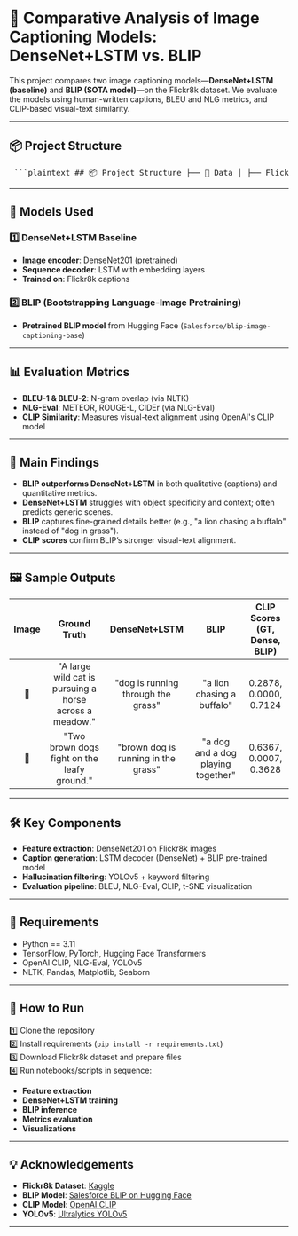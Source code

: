 # 📸 Comparative Analysis of Image Captioning Models: DenseNet+LSTM vs. BLIP

This project compares two image captioning models—**DenseNet+LSTM (baseline)** and **BLIP (SOTA model)**—on the Flickr8k dataset. We evaluate the models using human-written captions, BLEU and NLG metrics, and CLIP-based visual-text similarity.

---

## 📦 Project Structure

<pre> ```plaintext ## 📦 Project Structure ├── 📁 Data │ ├── Flickr8k Images (/content/drive/MyDrive/flickr8k/Images) │ └── Captions CSV (/content/drive/MyDrive/flickr8k/captions.txt) ├── 📁 Model Files │ ├── DenseNet+LSTM model (model.keras) │ ├── Tokenizer (tokenizer.pkl) │ └── Extracted Features (features.pkl) ├── 📁 Notebooks / Scripts │ ├── DenseNet+LSTM training and evaluation │ ├── BLIP caption generation │ ├── Evaluation metrics (BLEU, NLG-Eval, CLIP) │ └── Visualizations (images, captions, CLIP scores, t-SNE) └── 📄 README.md (this file) ``` </pre>

---

## 🧠 Models Used

### 1️⃣ DenseNet+LSTM Baseline
- **Image encoder**: DenseNet201 (pretrained)
- **Sequence decoder**: LSTM with embedding layers
- **Trained on**: Flickr8k captions

### 2️⃣ BLIP (Bootstrapping Language-Image Pretraining)
- **Pretrained BLIP model** from Hugging Face (`Salesforce/blip-image-captioning-base`)

---

## 📊 Evaluation Metrics

- **BLEU-1 & BLEU-2**: N-gram overlap (via NLTK)
- **NLG-Eval**: METEOR, ROUGE-L, CIDEr (via NLG-Eval)
- **CLIP Similarity**: Measures visual-text alignment using OpenAI's CLIP model

---

## 🚀 Main Findings

- **BLIP outperforms DenseNet+LSTM** in both qualitative (captions) and quantitative metrics.
- **DenseNet+LSTM** struggles with object specificity and context; often predicts generic scenes.
- **BLIP** captures fine-grained details better (e.g., "a lion chasing a buffalo" instead of "dog in grass").
- **CLIP scores** confirm BLIP’s stronger visual-text alignment.

---

## 🖼️ Sample Outputs

| Image | Ground Truth | DenseNet+LSTM | BLIP | CLIP Scores (GT, Dense, BLIP) |
| :---: | :----------: | :-----------: | :--: | :--------------------------: |
| 🦁 | "A large wild cat is pursuing a horse across a meadow." | "dog is running through the grass" | "a lion chasing a buffalo" | 0.2878, 0.0000, 0.7124 |
| 🐶 | "Two brown dogs fight on the leafy ground." | "brown dog is running in the grass" | "a dog and a dog playing together" | 0.6367, 0.0007, 0.3628 |

---

## 🛠️ Key Components

- **Feature extraction**: DenseNet201 on Flickr8k images
- **Caption generation**: LSTM decoder (DenseNet) + BLIP pre-trained model
- **Hallucination filtering**: YOLOv5 + keyword filtering
- **Evaluation pipeline**: BLEU, NLG-Eval, CLIP, t-SNE visualization

---

## 🔧 Requirements

- Python == 3.11
- TensorFlow, PyTorch, Hugging Face Transformers
- OpenAI CLIP, NLG-Eval, YOLOv5
- NLTK, Pandas, Matplotlib, Seaborn

---

## 📌 How to Run

1️⃣ Clone the repository  
2️⃣ Install requirements (`pip install -r requirements.txt`)  
3️⃣ Download Flickr8k dataset and prepare files  
4️⃣ Run notebooks/scripts in sequence:
   - **Feature extraction**
   - **DenseNet+LSTM training**
   - **BLIP inference**
   - **Metrics evaluation**
   - **Visualizations**

---

## 💡 Acknowledgements

- **Flickr8k Dataset**: [Kaggle](https://www.kaggle.com/datasets/adityajn105/flickr8k)
- **BLIP Model**: [Salesforce BLIP on Hugging Face](https://huggingface.co/Salesforce/blip-image-captioning-base)
- **CLIP Model**: [OpenAI CLIP](https://github.com/openai/CLIP)
- **YOLOv5**: [Ultralytics YOLOv5](https://github.com/ultralytics/yolov5)

---